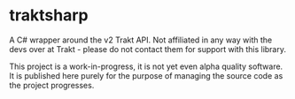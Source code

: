traktsharp
=========

A C# wrapper around the v2 Trakt API. Not affiliated in any way with the devs over at Trakt - please do not contact them for support with this library.

This project is a work-in-progress, it is not yet even alpha quality software. It is published here purely for the purpose of managing the source code as the project progresses.
